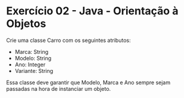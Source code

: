 # Exercício 02 - Java  - Orientação à Objetos
Crie uma classe Carro com os seguintes atributos:
- Marca: String
- Modelo: String
- Ano: Integer
- Variante: String

Essa classe deve garantir que Modelo, Marca e Ano sempre sejam passadas na hora de instanciar um objeto.